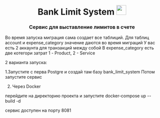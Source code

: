 <h1 align="center">Bank Limit System <img src="https://github.com/blackcater/blackcater/raw/main/images/Hi.gif" height="32"/></h1>
<h3 align="center">Сервис для выставление лимитов в счете</h3>

Во время запуска миграция сама создает все таблиций.
Для таблиц account и expense_category значение даются во время миграций
У вас есть 2 аккаунта для транзакций между собой 
В expense_category есть две котегори затрат 1 - Product, 2 - Service

2 варианта запуска:

1.Запустите с перва Postgre и создай там базу bank_limit_system
Потом запустите сервис


2. Через Docker

  перейдите на директорию проекта и запустите docker-compose up --build -d

  сервис доступен на порту 8081
